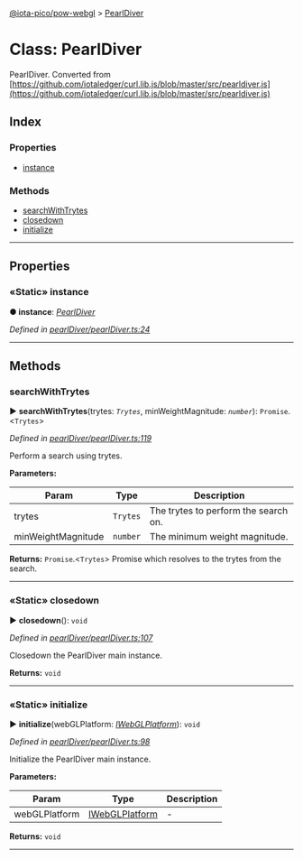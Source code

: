 [@iota-pico/pow-webgl](../README.md) > [PearlDiver](../classes/pearldiver.md)



# Class: PearlDiver


PearlDiver. Converted from [https://github.com/iotaledger/curl.lib.js/blob/master/src/pearldiver.js](https://github.com/iotaledger/curl.lib.js/blob/master/src/pearldiver.js)

## Index

### Properties

* [instance](pearldiver.md#instance)


### Methods

* [searchWithTrytes](pearldiver.md#searchwithtrytes)
* [closedown](pearldiver.md#closedown)
* [initialize](pearldiver.md#initialize)



---
## Properties
<a id="instance"></a>

### «Static» instance

**●  instance**:  *[PearlDiver](pearldiver.md)* 

*Defined in [pearlDiver/pearlDiver.ts:24](https://github.com/iotaeco/iota-pico-pow-webgl/blob/b0ff453/src/pearlDiver/pearlDiver.ts#L24)*





___


## Methods
<a id="searchwithtrytes"></a>

###  searchWithTrytes

► **searchWithTrytes**(trytes: *`Trytes`*, minWeightMagnitude: *`number`*): `Promise`.<`Trytes`>



*Defined in [pearlDiver/pearlDiver.ts:119](https://github.com/iotaeco/iota-pico-pow-webgl/blob/b0ff453/src/pearlDiver/pearlDiver.ts#L119)*



Perform a search using trytes.


**Parameters:**

| Param | Type | Description |
| ------ | ------ | ------ |
| trytes | `Trytes`   |  The trytes to perform the search on. |
| minWeightMagnitude | `number`   |  The minimum weight magnitude. |





**Returns:** `Promise`.<`Trytes`>
Promise which resolves to the trytes from the search.






___

<a id="closedown"></a>

### «Static» closedown

► **closedown**(): `void`



*Defined in [pearlDiver/pearlDiver.ts:107](https://github.com/iotaeco/iota-pico-pow-webgl/blob/b0ff453/src/pearlDiver/pearlDiver.ts#L107)*



Closedown the PearlDiver main instance.




**Returns:** `void`





___

<a id="initialize"></a>

### «Static» initialize

► **initialize**(webGLPlatform: *[IWebGLPlatform](../interfaces/iwebglplatform.md)*): `void`



*Defined in [pearlDiver/pearlDiver.ts:98](https://github.com/iotaeco/iota-pico-pow-webgl/blob/b0ff453/src/pearlDiver/pearlDiver.ts#L98)*



Initialize the PearlDiver main instance.


**Parameters:**

| Param | Type | Description |
| ------ | ------ | ------ |
| webGLPlatform | [IWebGLPlatform](../interfaces/iwebglplatform.md)   |  - |





**Returns:** `void`





___


